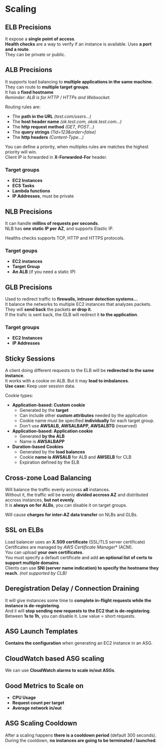 # Scaling

## ELB Precisions

It expose a **single point of access**.  
**Health checks** are a way to verify if an instance is available. Uses **a port and a route**.  
They can be private or public.  

## ALB Precisions

It supports load balancing to **multiple applications in the same machine**.   
They can route to **multiple target groups**.    
It has a **fixed hostname**  
*Reminder: ALB is for HTTP / HTTPs and Websocket.*

Routing rules are:
- The **path in the URL** *(test.com/users...)*
- The **host header name** *(ok.test.com, okok.test.com...)*
- The **http request method** *(GET, POST...)*
- The **query strings** *(?id=123&order=false)*
- The **http headers** *(Content-Type...)*

You can define a priority, when multiples rules are matches the highest priority will win.  
Client IP is forwarded in **X-Forwarded-For** header.

### Target groups

- **EC2 Instances**
- **ECS Tasks**
- **Lambda functions**
- **IP Addresses**, must be private

## NLB Precisions

It can handle **millins of requests per seconds**.  
NLB has **one static IP per AZ**, and supports Elastic IP.  

Healths checks supports TCP, HTTP and HTTPS protocols.

### Target goups

- **EC2 instances**
- **Target Group**
- **An ALB** (if you need a static IP)

## GLB Precisions

Used to redirect traffic to **firewalls, intruser detection systems...**  
It balance the networks to multiple EC2 instances that analyzes packets.  
They will **send back** the packets **or drop it**.  
If the trafic is sent back, the GLB will redirect it **to the application**.  

### Target groups

- **EC2 Instances**
- **IP Addresses**

## Sticky Sessions

A client doing different requests to the ELB will be **redirected to the same instance**.  
It works with a cookie on ALB. But it may **lead to imbalances**.  
**Use case:** Keep user session data.

Cookie types:
- **Application-based: Custom cookie**
  - Generated by the **target**  
  - Can include other **custom attributes** needed by the application
  - Cookie name must be specified **individually** for each target group.
  - Don't use **AWSALB, AWSALBAPP, AWSALBTG** (reserved)
- **Application-based: Application cookie**
  - Generated **by the ALB**
  - Name is **AWSALBAPP**
- **Duration-based Cookies**
  - Generated by the **load balances**
  - Cookie **name is AWSALB** for ALB and **AWSELB** for CLB
  - Expiration defined by the ELB

## Cross-zone Load Balancing

Will balance the traffic evenly accross **all** instances.  
Without it, the traffic will be evenly **divided accross AZ** and distributed accross instances, **but not evenly**.  
It is **always on for ALBs**, you can disable it on target groups.

Will cause **charges for inter-AZ data transfer** on NLBs and GLBs.

## SSL on ELBs

Load balancer uses an **X.509 certificate** (SSL/TLS server certificate)  
Certificates are managed by *AWS Certificate Manager** (ACM).  
You can upload **your own certificates**.  
You must specify a default certificate and add **an optional list of certs to support multiple domains**.  
Clients can use **SNI (server name indication) to specify the hostname they reach**. *(not supported by CLB)*

## Deregistration Delay / Connection Draining

It will give instances some time to **complete in-flight requests while the instance is de-registering**.  
And il will **stop sending new requests to the EC2 that is de-registering**.  
Between **1s to 1h**, you can disable it. Low value = short requests.  

## ASG Launch Templates

**Contains the configuration** when generating an EC2 instance in an ASG.

## CloudWatch based ASG scaling

We can use **CloudWatch alarms to scale in/out ASGs**.

## Good Metrics to Scale on

- **CPU Usage**
- **Request count per target**
- **Average network in/out**

## ASG Scaling Cooldown

After a scaling happens **there is a cooldown period** (default 300 seconds).  
During the cooldown, **no instances are going to be terminated / launched**.  



